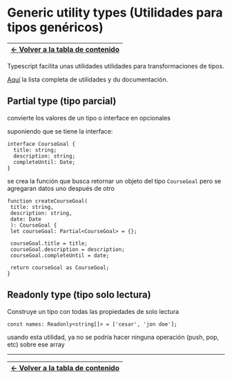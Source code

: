 # Generic utility types (Utilidades para tipos genéricos)

| [&#8592; Volver a la tabla de contenido](/README.md) |
| ---------------------------------------------------- |

Typescript facilita unas utilidades utilidades para transformaciones de tipos.

[Aquí](https://www.typescriptlang.org/docs/handbook/utility-types.html) la lista completa de utilidades y du documentación.

## **Partial type (tipo parcial)**

convierte los valores de un tipo o interface en opcionales

suponiendo que se tiene la interface:

```TS
interface CourseGoal {
  title: string;
  description: string;
  completeUntil: Date;
}
```

se crea la función que busca retornar un objeto del tipo `CourseGoal` pero se agregaran datos uno después de otro

```TS
function createCourseGoal(
 title: string,
 description: string,
 date: Date
 ): CourseGoal {
 let courseGoal: Partial<CourseGoal> = {};

 courseGoal.title = title;
 courseGoal.description = description;
 courseGoal.completeUntil = date;

 return courseGoal as CourseGoal;
}
```

## **Readonly type (tipo solo lectura)**

Construye un tipo con todas las propiedades de solo lectura

```TS
const names: Readonly<string[]> = ['cesar', 'jon doe'];
```

usando esta utilidad, ya no se podría hacer ninguna operación (push, pop, etc) sobre ese array

---

| [&#8592; Volver a la tabla de contenido](/README.md) |
| ---------------------------------------------------- |
